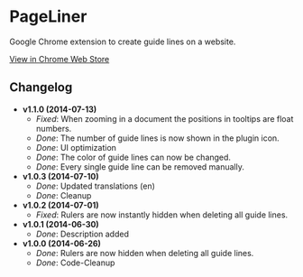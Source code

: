 # PageLiner

Google Chrome extension to create guide lines on a website.

[View in Chrome Web Store](https://chrome.google.com/webstore/detail/pageliner/nepakmljodobhlbbkpobblnifmhclemh)

## Changelog
- **v1.1.0 (2014-07-13)**
    - *Fixed*: When zooming in a document the positions in tooltips are float numbers.
    - *Done*: The number of guide lines is now shown in the plugin icon.
    - *Done*: UI optimization
    - *Done*: The color of guide lines can now be changed.
    - *Done*: Every single guide line can be removed manually.
- **v1.0.3 (2014-07-10)**
    - *Done*: Updated translations (en)
    - *Done*: Cleanup
- **v1.0.2 (2014-07-01)**
    - *Fixed*: Rulers are now instantly hidden when deleting all guide lines.
- **v1.0.1 (2014-06-30)**
    - *Done*: Description added
- **v1.0.0 (2014-06-26)**
    - *Done*: Rulers are now hidden when deleting all guide lines.
    - *Done*: Code-Cleanup
